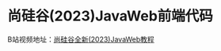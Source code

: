 # 尚硅谷(2023)JavaWeb前端代码

B站视频地址：[尚硅谷全新(2023)JavaWeb教程](https://www.bilibili.com/video/BV1UN411x7xe/?spm_id_from=333.337.search-card.all.click&vd_source=6a52cb5584a27d15fef899709f53ef75)

